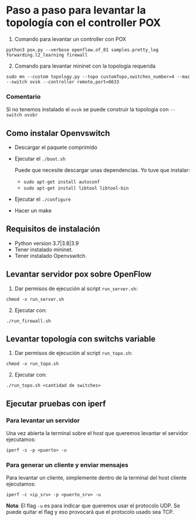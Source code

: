 # Paso a paso para levantar la topología con el controller POX

1. Comando para levantar un controller con POX

```
python3 pox.py --verbose openflow.of_01 samples.pretty_log forwarding.l2_learning firewall
```

2. Comando para levantar mininet con la topología requerida

```
sudo mn --custom topology.py --topo customTopo,switches_number=4 --mac --switch ovsk --controller remote,port=6633
```

### Comentario
Si no tenemos instalado el `ovsk` se puede construir la topologia con `--switch ovsbr`

## Como instalar Openvswitch

- Descargar el paquete comprimido
- Ejecutar el `./boot.sh`

	Puede que necesite descargar unas dependencias. Yo tuve que instalar:
	- `sudo apt-get install autoconf`
	- `sudo apt-get install libtool libtool-bin`
- Ejecutar el `./configure`
- Hacer un make

## Requisitos de instalación

- Python version 3.7|3.8|3.9
- Tener instalado mininet.
- Tener instalado Openvswitch.

## Levantar servidor pox sobre OpenFlow

1. Dar permisos de ejecución al script `run_server.sh`:

```
chmod -x run_server.sh
```

2. Ejecutar con:

```
./run_firewall.sh
```

## Levantar topología con switchs variable

1. Dar permisos de ejecución al script `run_topo.sh`:

```
chmod -x run_topo.sh
```

2. Ejecutar con:

```
./run_topo.sh <cantidad de switches>
```

## Ejecutar pruebas con iperf

### Para levantar un servidor

Una vez abierta la terminal sobre el host que queremos levantar el servidor ejecutamos:

```
iperf -s -p <puerto> -u
```

### Para generar un cliente y enviar mensajes 

Para levantar un cliente, simplemente dentro de la terminal del host cliente ejecutamos:

```
iperf -c <ip_srv> -p <puerto_srv> -u 
```

**Nota**: 
El flag `-u` es para indicar que queremos usar el protocolo UDP. Se puede quitar el flag y eso provocará que el protocolo usado sea TCP.
